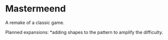 # Mastermeend

A remake of a classic game.

Planned expansions: 
*adding shapes to the pattern to amplify the difficulty.
